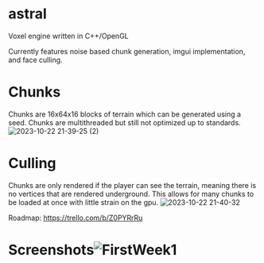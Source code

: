 # astral
Voxel engine written in C++/OpenGL

Currently features noise based chunk generation, imgui implementation, and face culling.

# Chunks
Chunks are 16x64x16 blocks of terrain which can be generated using a seed. Chunks are multithreaded but still not optimized up to standards.
![2023-10-22 21-39-25 (2)](https://github.com/marcus-klammt/astral/assets/55520137/0f504b89-7360-4648-9d08-e12e36df98d4)

# Culling
Chunks are only rendered if the player can see the terrain, meaning there is no vertices that are rendered underground. This allows for many chunks to be loaded at once with little strain on the gpu.
![2023-10-22 21-40-32](https://github.com/marcus-klammt/astral/assets/55520137/89b06c23-fc93-410c-9c51-18be077c2cff)

Roadmap: https://trello.com/b/Z0PYRrRu

# Screenshots![FirstWeek1](https://github.com/marcus-klammt/astral/assets/55520137/13e3934b-a592-4dbb-8f51-7b4f74a5732b)
